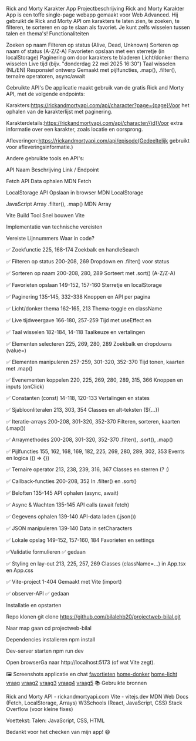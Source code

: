 Rick and Morty Karakter App
Projectbeschrijving
Rick and Morty Karakter App is een toffe single-page webapp gemaakt voor Web Advanced. Hij gebruikt de Rick and Morty API om karakters te laten zien, te zoeken, te filteren, te sorteren en op te slaan als favoriet. Je kunt zelfs wisselen tussen talen en thema's!
Functionaliteiten

Zoeken op naam
Filteren op status (Alive, Dead, Unknown)
Sorteren op naam of status (A-Z/Z-A)
Favorieten opslaan met een sterretje (in localStorage)
Paginering om door karakters te bladeren
Licht/donker thema wisselen
Live tijd (bijv. "donderdag 22 mei 2025 16:30")
Taal wisselen (NL/EN)
Responsief ontwerp
Gemaakt met pijlfuncties, .map(), .filter(), ternaire operatoren, async/await

Gebruikte API's
De applicatie maakt gebruik van de gratis Rick and Morty API, met de volgende endpoints:

Karakters:https://rickandmortyapi.com/api/character?page={page}Voor het ophalen van de karakterlijst met paginering.

Karakterdetails:https://rickandmortyapi.com/api/character/{id}Voor extra informatie over een karakter, zoals locatie en oorsprong.

Afleveringen:https://rickandmortyapi.com/api/episode(Gedeeltelijk gebruikt voor afleveringsinformatie.)


Andere gebruikte tools en API's:



API Naam
Beschrijving
Link / Endpoint



Fetch API
Data ophalen
MDN Fetch


LocalStorage API
Opslaan in browser
MDN LocalStorage


JavaScript Array
.filter(), .map()
MDN Array


Vite Build Tool
Snel bouwen
Vite


Implementatie van technische vereisten



Vereiste
Lijnnummers
Waar in code?



✅ Zoekfunctie
225, 168-174
Zoekbalk en handleSearch


✅ Filteren op status
200-208, 269
Dropdown en .filter() voor status


✅ Sorteren op naam
200-208, 280, 289
Sorteert met .sort() (A-Z/Z-A)


✅ Favorieten opslaan
149-152, 157-160
Sterretje en localStorage


✅ Paginering
135-145, 332-338
Knoppen en API per pagina


✅ Licht/donker thema
162-165, 213
Thema-toggle en className


✅ Live tijdweergave
166-180, 257-259
Tijd met useEffect en <div>


✅ Taal wisselen
182-184, 14-118
Taalkeuze en vertalingen


✅ Elementen selecteren
225, 269, 280, 289
Zoekbalk en dropdowns (value=)


✅ Elementen manipuleren
257-259, 301-320, 352-370
Tijd tonen, kaarten met .map()


✅ Evenementen koppelen
220, 225, 269, 280, 289, 315, 366
Knoppen en inputs (onClick)


✅ Constanten (const)
14-118, 120-133
Vertalingen en states


✅ Sjabloonliteralen
213, 303, 354
Classes en alt-teksten (${...})


✅ Iteratie-arrays
200-208, 301-320, 352-370
Filteren, sorteren, kaarten (.map())


✅ Arraymethodes
200-208, 301-320, 352-370
.filter(), .sort(), .map()


✅ Pijlfuncties
155, 162, 168, 169, 182, 225, 269, 280, 289, 302, 353
Events en logica (() => {})


✅ Ternaire operator
213, 238, 239, 316, 367
Classes en sterren (? :)


✅ Callback-functies
200-208, 352
In .filter() en .sort()


✅ Beloften
135-145
API ophalen (async, await)


✅ Async & Wachten
135-145
API calls (await fetch)


✅ Gegevens ophalen
139-140
API-data laden (.json())


✅ JSON manipuleren
139-140
Data in setCharacters


✅ Lokale opslag
149-152, 157-160, 184
Favorieten en settings


✅Validatie formulieren
✅
gedaan


✅ Styling en lay-out
213, 225, 257, 269
Classes (className=...) in App.tsx en App.css


✅ Vite-project
1-404
Gemaakt met Vite (import)


✅ observer-API
✅
gedaan


Installatie en opstarten

Repo klonen
git clone https://github.com/bilalehb20/projectweb-bilal.git


Naar map gaan
cd projectweb-bilal


Dependencies installeren
npm install


Dev-server starten
npm run dev


Open browserGa naar http://localhost:5173 (of wat Vite zegt).


🖼️ Screenshots applicatie en chat
[favortieten](/src/assets/images/favorieten.png)
[home-donker](src/assets/images/home-donker.png)
[home-licht](src/assets/images/home-licht.png)
[vraag](src/assets/images/vraag.png)
[vraag2](src/assets/images/vraag2.png)
[vraag3](src/assets/images/vraag3.png)
[vraag4](src/assets/images/vraag4.png)
[vraag5](src/assets/images/vraag5.png)
📚 Gebruikte bronnen

Rick and Morty API - rickandmortyapi.com
Vite - vitejs.dev
MDN Web Docs (Fetch, LocalStorage, Arrays)
W3Schools (React, JavaScript, CSS)
Stack Overflow (voor kleine fixes)

Voettekst:
Talen: JavaScript, CSS, HTML

Bedankt voor het checken van mijn app! 😄
